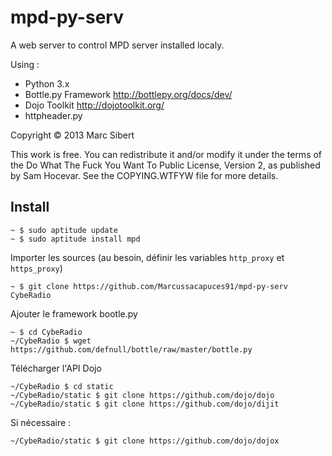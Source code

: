 mpd-py-serv
===========

A web server to control MPD server installed localy.

Using :
* Python 3.x
* Bottle.py Framework <http://bottlepy.org/docs/dev/>
* Dojo Toolkit <http://dojotoolkit.org/>
* httpheader.py 

Copyright © 2013 Marc Sibert <marc at sibert dot fr>

This work is free. You can redistribute it and/or modify it under the
terms of the Do What The Fuck You Want To Public License, Version 2,
as published by Sam Hocevar. See the COPYING.WTFYW file for more details.

Install
-------

    ~ $ sudo aptitude update
    ~ $ sudo aptitude install mpd

Importer les sources (au besoin, définir les variables `http_proxy` et `https_proxy`)

    ~ $ git clone https://github.com/Marcussacapuces91/mpd-py-serv CybeRadio

Ajouter le framework bootle.py

    ~ $ cd CybeRadio
    ~/CybeRadio $ wget https://github.com/defnull/bottle/raw/master/bottle.py

Télécharger l'API Dojo

    ~/CybeRadio $ cd static
    ~/CybeRadio/static $ git clone https://github.com/dojo/dojo
    ~/CybeRadio/static $ git clone https://github.com/dojo/dijit

Si nécessaire :

    ~/CybeRadio/static $ git clone https://github.com/dojo/dojox
    
    
  
